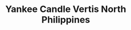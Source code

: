 ---
title: "Yankee Candle Vertis North Philippines"
url: /quezon-city/yankee-candle-vertis-north-philippines/
shop: candles
---